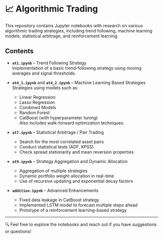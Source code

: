 # 📈 Algorithmic Trading

This repository contains Jupyter notebooks with research on various algorithmic trading strategies, including trend following, machine learning models, statistical arbitrage, and reinforcement learning.

## Contents

- **`at1.ipynb`** – Trend Following Strategy  
  Implementation of a basic trend-following strategy using moving averages and signal thresholds.

- **`at4_1.ipynb`** and **`at4_2.ipynb`** – Machine Learning Based Strategies  
  Strategies using models such as:
  - Linear Regression  
  - Lasso Regression  
  - Combined Models  
  - Random Forest  
  - CatBoost (with hyperparameter tuning)  
  Also includes walk-forward optimization techniques.

- **`at7.ipynb`** – Statistical Arbitrage / Pair Trading  
  - Search for the most correlated asset pairs  
  - Conduct statistical tests (ADF, KPSS)  
  - Check spread stationarity and mean reversion properties

- **`at9.ipynb`** – Strategy Aggregation and Dynamic Allocation  
  - Aggregation of multiple strategies  
  - Dynamic portfolio weight allocation in real-time  
  - Use of recursive updating and exponential decay factors

- **`addition.ipynb`** – Advanced Enhancements  
  - Fixed data leakage in CatBoost strategy  
  - Implemented LSTM model to forecast multiple steps ahead  
  - Prototype of a reinforcement learning-based strategy

---

🔍 Feel free to explore the notebooks and reach out if you have suggestions or questions!
